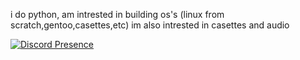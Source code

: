 i do python, am intrested in building os's (linux from scratch,gentoo,casettes,etc) im also intrested in casettes and audio


[![Discord Presence](https://lanyard.cnrad.dev/api/:798594014156292156)](https://discord.com/users/:798594014156292156)
